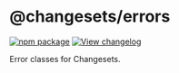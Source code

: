 # @changesets/errors

[![npm package](https://img.shields.io/npm/v/@changesets/errors)](https://npmjs.com/package/@changesets/errors)
[![View changelog](https://img.shields.io/badge/Explore%20Changelog-brightgreen)](./CHANGELOG.md)

Error classes for Changesets.
